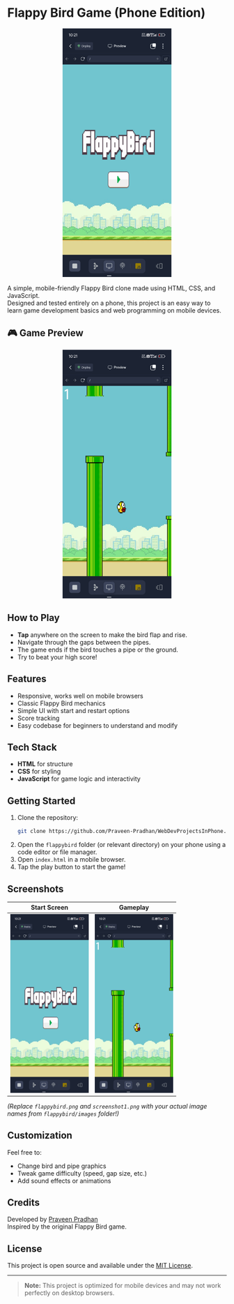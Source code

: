 # Flappy Bird Game (Phone Edition)

<p align="center">
  <img src="images/Menu.jpg" alt="Flappy Bird Start Screen" width="250"/>
</p>

A simple, mobile-friendly Flappy Bird clone made using HTML, CSS, and JavaScript.  
Designed and tested entirely on a phone, this project is an easy way to learn game development basics and web programming on mobile devices.

## 🎮 Game Preview

<p align="center">
  <img src="images/playing.jpg" alt="Flappy Bird Gameplay" width="250"/>
</p>

## How to Play

- **Tap** anywhere on the screen to make the bird flap and rise.
- Navigate through the gaps between the pipes.
- The game ends if the bird touches a pipe or the ground.
- Try to beat your high score!

## Features

- Responsive, works well on mobile browsers
- Classic Flappy Bird mechanics
- Simple UI with start and restart options
- Score tracking
- Easy codebase for beginners to understand and modify

## Tech Stack

- **HTML** for structure
- **CSS** for styling
- **JavaScript** for game logic and interactivity

## Getting Started

1. Clone the repository:
   ```bash
   git clone https://github.com/Praveen-Pradhan/WebDevProjectsInPhone.git
   ```
2. Open the `flappybird` folder (or relevant directory) on your phone using a code editor or file manager.
3. Open `index.html` in a mobile browser.
4. Tap the play button to start the game!

## Screenshots

| Start Screen                               | Gameplay                                  |
|--------------------------------------------|--------------------------------------------|
| <img src="images/Menu.jpg" width="180"/> | <img src="images/playing.jpg" width="180"/> |

*(Replace `flappybird.png` and `screenshot1.png` with your actual image names from `flappybird/images` folder!)*

## Customization

Feel free to:
- Change bird and pipe graphics
- Tweak game difficulty (speed, gap size, etc.)
- Add sound effects or animations

## Credits

Developed by [Praveen Pradhan](https://github.com/Praveen-Pradhan)  
Inspired by the original Flappy Bird game.

## License

This project is open source and available under the [MIT License](LICENSE).

---

> **Note:** This project is optimized for mobile devices and may not work perfectly on desktop browsers.
